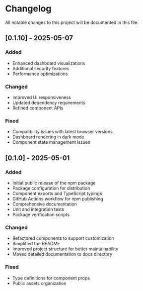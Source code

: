 # Changelog

All notable changes to this project will be documented in this file.

## [0.1.10] - 2025-05-07

### Added
- Enhanced dashboard visualizations
- Additional security features
- Performance optimizations

### Changed
- Improved UI responsiveness
- Updated dependency requirements
- Refined component APIs

### Fixed
- Compatibility issues with latest browser versions
- Dashboard rendering in dark mode
- Component state management issues

## [0.1.0] - 2025-05-01

### Added
- Initial public release of the npm package
- Package configuration for distribution
- Component exports and TypeScript typings
- GitHub Actions workflow for npm publishing
- Comprehensive documentation
- Unit and integration tests
- Package verification scripts

### Changed
- Refactored components to support customization
- Simplified the README
- Improved project structure for better maintainability
- Moved detailed documentation to docs directory

### Fixed
- Type definitions for component props
- Public assets organization 